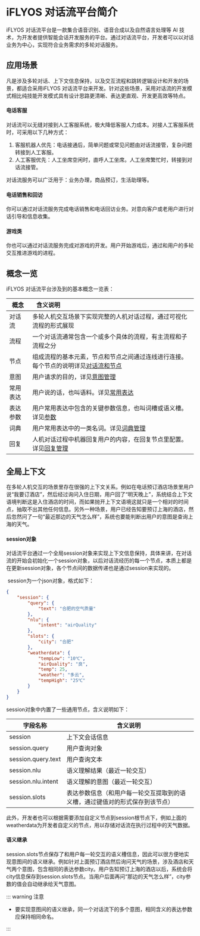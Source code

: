 # iFLYOS 对话流平台简介

iFLYOS 对话流平台是一款集合语音识别、语音合成以及自然语言处理等 AI 技术，为开发者提供智能会话开发服务的平台。通过对话流平台，开发者可以以对话业务为中心，实现符合业务需求的多轮对话服务。

## 应用场景

凡是涉及多轮对话、上下文信息保持，以及交互流程和跳转逻辑设计和开发的场景，都适合采用iFLYOS 对话流平台来开发。针对这些场景，采用对话流的开发模式相比纯技能开发模式具有设计思路更清晰、表达更直观、开发更高效等特点。

#### 电话客服

对话流可以无缝对接到人工客服系统，极大降低客服人力成本。对接人工客服系统时，可采用以下几种方式：

1. 客服机器人优先：电话接通后，简单问题或常见问题由对话流接管，复杂问题转接到人工客服。
2. 人工客服优先：人工坐席空闲时，直呼人工坐席。人工坐席繁忙时，转接到对话流接管。

对话流服务可以广泛用于：业务办理，商品预订，生活助理等。

#### 电话销售和回访

你可以通过对话流服务完成电话销售和电话回访业务。对意向客户或老用户进行对话引导和信息收集。

#### 游戏类

你也可以通过对话流服务完成对游戏的开发。用户开始游戏后，通过和用户的多轮交互推进游戏的进程。



## 概念一览

iFLYOS 对话流平台涉及到的基本概念一览表：

| 概念  | 含义说明<img width=80%/>                                                     |
| ------ | ------------------------------------------------------------ |
| 对话流 | 多轮人机交互场景下实现完整的人机对话过程，通过可视化流程的形式展现 |
| 流程   | 一个对话流通常包含一个或多个具体的流程，有主流程和子流程之分 |
| 节点   | 组成流程的基本元素，节点和节点之间通过连线进行连接。每个节点的说明详见[对话流和节点](./console/node.md)          |
| 意图   | 用户请求的目的，详见[意图管理](./console/intent.md) |
| 常用表达   | 用户说的话，也叫语料。详见[常用表达](./console/intent.md#常用表达)                                  |
| 表达参数 | 用户常用表达中包含的关键参数信息，也叫词槽或语义槽。详见[参数](./console/intent.md#参数)
| 词典   | 用户常用表达中的一类名词。详见[词典管理](./console/dictionary.md)                                   |
| 回复   | 人机对话过程中机器回复用户的内容，在回复节点里配置。详见[回复管理](./console/speech.md)         |

## 全局上下文

在多轮人机交互的场景里存在很强的上下文关系。例如在电话预订酒店场景里用户说“我要订酒店”，然后经过询问入住日期，用户回了“明天晚上”，系统结合上下文语境判断这是入住酒店的时间，而如果抛开上下文语境这就只是一个相对的时间点，抽取不出其他任何信息。另外一种场景，用户已经告知要预订上海的酒店，然后忽然问了一句“最近那边的天气怎么样”，系统也要能判断出用户的意图是查询上海的天气。

#### session对象

对话流平台通过一个全局session对象来实现上下文信息保持，具体来讲，在对话流的开始会初始化一个session对象，以后对话流经历的每一个节点，本质上都是在更新session对象，各个节点间的数据传递也是通过session来实现的。

​	session为一个json对象，格式如下：

```json
{
    "session": {        
        "query": {
            "text": "合肥的空气质量"
        },
		"nlu": {
            "intent": "airQuality"
        },
		"slots": {
            "city": "合肥"
        },
        "weatherdata": {
            "tempLow": "10℃",
            "airQuality": "良",
            "temp": 25,
            "weather": "多云",
            "tempHigh": "25℃"
        }
    }
}
```

session对象中内置了一些通用节点，含义说明如下：

| 字段名称           | 含义说明                                                     |
| ------------------ | ------------------------------------------------------------ |
| session            | 上下文会话信息                                               |
| session.query      | 用户查询对象                                                 |
| session.query.text | 用户查询文本                                                 |
| session.nlu        | 语义理解结果（最近一轮交互）                                 |
| session.nlu.intent | 语义理解的意图（最近一轮交互）                               |
| session.slots      | 表达参数信息（和用户每一轮交互提取到的语义槽，通过键值对的形式保存到该节点） |

此外，开发者也可以根据需要添加自定义节点到session根节点下，例如上面的weatherdata为开发者自定义的节点，用以存储对话流在执行过程中的天气数据。

#### 语义继承

session.slots节点保存了和用户每一轮交互的语义槽信息，因此可以很方便地实现意图间的语义继承。例如针对上面预订酒店然后询问天气的场景，涉及酒店和天气两个意图，包含相同的表达参数city。用户告知预订上海的酒店以后，系统会将city信息保存到session.slots节点。当用户后面再问“那边的天气怎么样”，city参数的值会自动继承给天气意图。

::: warning 注意

- 要实现意图间的语义继承，同一个对话流下的多个意图，相同含义的表达参数应保持相同命名。

::: 
